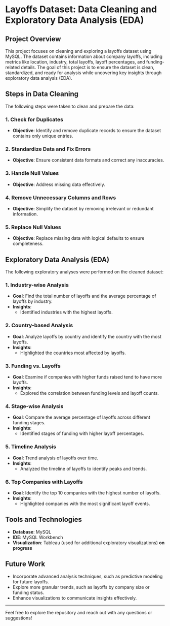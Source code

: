# Layoffs Dataset: Data Cleaning and Exploratory Data Analysis (EDA)

## Project Overview
This project focuses on cleaning and exploring a layoffs dataset using MySQL. The dataset contains information about company layoffs, including metrics like location, industry, total layoffs, layoff percentages, and funding-related details. The goal of this project is to ensure the dataset is clean, standardized, and ready for analysis while uncovering key insights through exploratory data analysis (EDA).

## Steps in Data Cleaning
The following steps were taken to clean and prepare the data:

### 1. Check for Duplicates
- **Objective**: Identify and remove duplicate records to ensure the dataset contains only unique entries.

### 2. Standardize Data and Fix Errors
- **Objective**: Ensure consistent data formats and correct any inaccuracies.

### 3. Handle Null Values
- **Objective**: Address missing data effectively.

### 4. Remove Unnecessary Columns and Rows
- **Objective**: Simplify the dataset by removing irrelevant or redundant information.

### 5. Replace Null Values
- **Objective**: Replace missing data with logical defaults to ensure completeness.

## Exploratory Data Analysis (EDA)
The following exploratory analyses were performed on the cleaned dataset:

### 1. Industry-wise Analysis
- **Goal**: Find the total number of layoffs and the average percentage of layoffs by industry.
- **Insights**:
  - Identified industries with the highest layoffs.

### 2. Country-based Analysis
- **Goal**: Analyze layoffs by country and identify the country with the most layoffs.
- **Insights**:
  - Highlighted the countries most affected by layoffs.

### 3. Funding vs. Layoffs
- **Goal**: Examine if companies with higher funds raised tend to have more layoffs.
- **Insights**:
  - Explored the correlation between funding levels and layoff counts.

### 4. Stage-wise Analysis
- **Goal**: Compare the average percentage of layoffs across different funding stages.
- **Insights**:
  - Identified stages of funding with higher layoff percentages.

### 5. Timeline Analysis
- **Goal**: Trend analysis of layoffs over time.
- **Insights**:
  - Analyzed the timeline of layoffs to identify peaks and trends.

### 6. Top Companies with Layoffs
- **Goal**: Identify the top 10 companies with the highest number of layoffs.
- **Insights**:
  - Highlighted companies with the most significant layoff events.

## Tools and Technologies
- **Database**: MySQL
- **IDE**: MySQL Workbench
- **Visualization**: Tableau (used for additional exploratory visualizations) **on progress**

## Future Work
- Incorporate advanced analysis techniques, such as predictive modeling for future layoffs.
- Explore more granular trends, such as layoffs by company size or funding status.
- Enhance visualizations to communicate insights effectively.

---

Feel free to explore the repository and reach out with any questions or suggestions!

